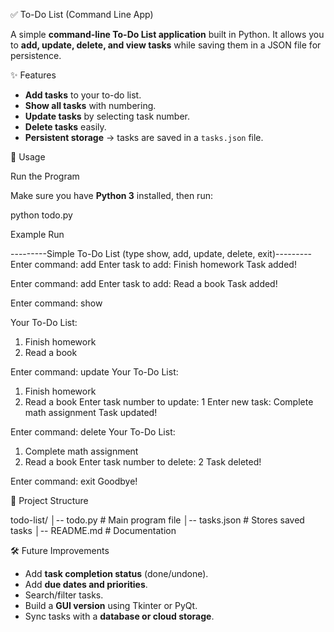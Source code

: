 
 ✅ To-Do List (Command Line App)

A simple **command-line To-Do List application** built in Python.
It allows you to **add, update, delete, and view tasks** while saving them in a JSON file for persistence.



 ✨ Features

* **Add tasks** to your to-do list.
* **Show all tasks** with numbering.
* **Update tasks** by selecting task number.
* **Delete tasks** easily.
* **Persistent storage** → tasks are saved in a `tasks.json` file.



 🚀 Usage

 Run the Program

Make sure you have **Python 3** installed, then run:


python todo.py


 Example Run


---------Simple To-Do List (type show, add, update, delete, exit)---------
Enter command: add
Enter task to add: Finish homework
Task added!

Enter command: add
Enter task to add: Read a book
Task added!

Enter command: show

Your To-Do List:
1. Finish homework
2. Read a book

Enter command: update
Your To-Do List:
1. Finish homework
2. Read a book
Enter task number to update: 1
Enter new task: Complete math assignment
Task updated!

Enter command: delete
Your To-Do List:
1. Complete math assignment
2. Read a book
Enter task number to delete: 2
Task deleted!

Enter command: exit
Goodbye!




 📂 Project Structure


todo-list/
│-- todo.py       # Main program file
│-- tasks.json    # Stores saved tasks
│-- README.md     # Documentation




 🛠️ Future Improvements

* Add **task completion status** (done/undone).
* Add **due dates and priorities**.
* Search/filter tasks.
* Build a **GUI version** using Tkinter or PyQt.
* Sync tasks with a **database or cloud storage**.




